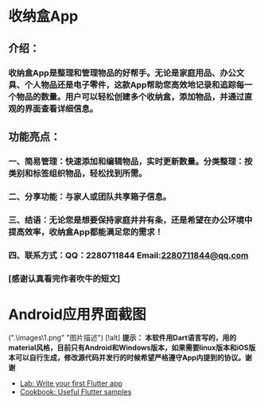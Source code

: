 # 收纳盒App

 ## 介绍： 
### 收纳盒App是整理和管理物品的好帮手。无论是家庭用品、办公文具、个人物品还是电子零件，这款App帮助您高效地记录和追踪每一个物品的数量。用户可以轻松创建多个收纳盒，添加物品，并通过直观的界面查看详细信息。

## 功能亮点：
### 一、简易管理：快速添加和编辑物品，实时更新数量。分类整理：按类别和标签组织物品，轻松找到所需。
### 二、分享功能：与家人或团队共享箱子信息。
### 三、结语：无论您是想要保持家庭井井有条，还是希望在办公环境中提高效率，收纳盒App都能满足您的需求！
### 四、联系方式：QQ：2280711844 Email:2280711844@qq.com
### [感谢认真看完作者吹牛的短文]

# Android应用界面截图
(".\images\1.png" "图片描述")
[!alt]
**提示：**
**本软件用Dart语言写的，用的material风格，目前只有Android和Windows版本，如果需要linux版本和iOS版本可以自行生成，修改源代码并发行的时候希望严格遵守App内提到的协议。谢谢**

- [Lab: Write your first Flutter app](https://docs.flutter.dev/get-started/codelab)
- [Cookbook: Useful Flutter samples](https://docs.flutter.dev/cookbook)
